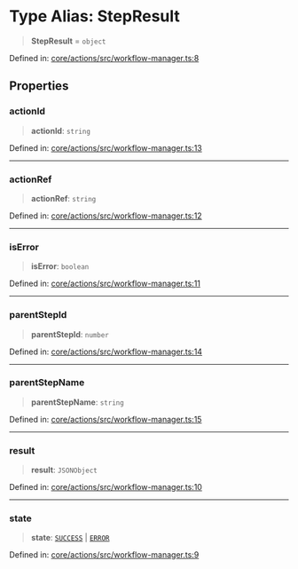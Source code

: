 # Type Alias: StepResult

> **StepResult** = `object`

Defined in: [core/actions/src/workflow-manager.ts:8](https://github.com/LaWebcapsule/orbits/blob/d868a491665847b3fcad6a5fb6cc538d2ad58104/core/actions/src/workflow-manager.ts#L8)

## Properties

### actionId

> **actionId**: `string`

Defined in: [core/actions/src/workflow-manager.ts:13](https://github.com/LaWebcapsule/orbits/blob/d868a491665847b3fcad6a5fb6cc538d2ad58104/core/actions/src/workflow-manager.ts#L13)

***

### actionRef

> **actionRef**: `string`

Defined in: [core/actions/src/workflow-manager.ts:12](https://github.com/LaWebcapsule/orbits/blob/d868a491665847b3fcad6a5fb6cc538d2ad58104/core/actions/src/workflow-manager.ts#L12)

***

### isError

> **isError**: `boolean`

Defined in: [core/actions/src/workflow-manager.ts:11](https://github.com/LaWebcapsule/orbits/blob/d868a491665847b3fcad6a5fb6cc538d2ad58104/core/actions/src/workflow-manager.ts#L11)

***

### parentStepId

> **parentStepId**: `number`

Defined in: [core/actions/src/workflow-manager.ts:14](https://github.com/LaWebcapsule/orbits/blob/d868a491665847b3fcad6a5fb6cc538d2ad58104/core/actions/src/workflow-manager.ts#L14)

***

### parentStepName

> **parentStepName**: `string`

Defined in: [core/actions/src/workflow-manager.ts:15](https://github.com/LaWebcapsule/orbits/blob/d868a491665847b3fcad6a5fb6cc538d2ad58104/core/actions/src/workflow-manager.ts#L15)

***

### result

> **result**: `JSONObject`

Defined in: [core/actions/src/workflow-manager.ts:10](https://github.com/LaWebcapsule/orbits/blob/d868a491665847b3fcad6a5fb6cc538d2ad58104/core/actions/src/workflow-manager.ts#L10)

***

### state

> **state**: [`SUCCESS`](../enumerations/ActionState.md#success) \| [`ERROR`](../enumerations/ActionState.md#error)

Defined in: [core/actions/src/workflow-manager.ts:9](https://github.com/LaWebcapsule/orbits/blob/d868a491665847b3fcad6a5fb6cc538d2ad58104/core/actions/src/workflow-manager.ts#L9)
